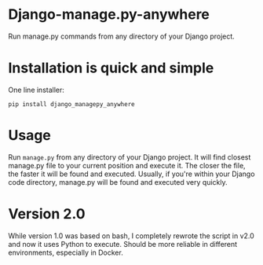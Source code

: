 # Django-manage.py-anywhere
Run manage.py commands from any directory of your Django project.

# Installation is quick and simple
One line installer:   
```
pip install django_managepy_anywhere
```

# Usage
Run ```manage.py``` from any directory of your Django project. It will find closest manage.py file to your current position and execute it. 
The closer the file, the faster it will be found and executed. Usually, if you're within your Django code directory, manage.py will be found and executed very quickly.

# Version 2.0
While version 1.0 was based on bash, I completely rewrote the script in v2.0 and now it uses Python to execute. Should be more reliable in different environments, especially in
Docker.
